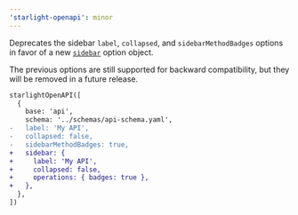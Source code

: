```yaml
---
'starlight-openapi': minor
---
```


Deprecates the sidebar `label`, `collapsed`, and `sidebarMethodBadges` options in favor of a new [`sidebar`](https://starlight-openapi.vercel.app/configuration/#sidebar) option object.

The previous options are still supported for backward compatibility, but they will be removed in a future release.

```diff
starlightOpenAPI([
  {
    base: 'api',
    schema: '../schemas/api-schema.yaml',
-   label: 'My API',
-   collapsed: false,
-   sidebarMethodBadges: true,
+   sidebar: {
+     label: 'My API',
+     collapsed: false,
+     operations: { badges: true },
+   },
  },
])
```
